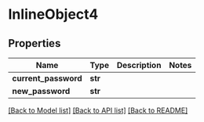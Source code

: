 # InlineObject4

## Properties
Name | Type | Description | Notes
------------ | ------------- | ------------- | -------------
**current_password** | **str** |  | 
**new_password** | **str** |  | 

[[Back to Model list]](../README.md#documentation-for-models) [[Back to API list]](../README.md#documentation-for-api-endpoints) [[Back to README]](../README.md)


